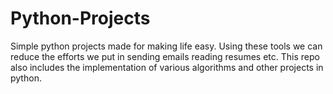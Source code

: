 # Python-Projects
Simple python projects made for making life easy. Using these tools we can reduce the efforts we put in sending emails reading resumes etc. This repo also includes the implementation of various algorithms and other projects in python.
